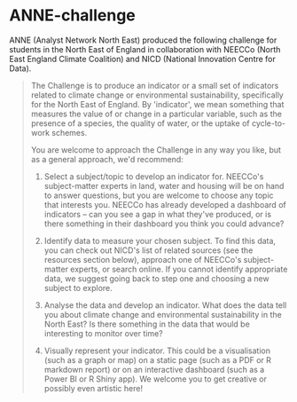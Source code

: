 # ANNE-challenge

ANNE (Analyst Network North East) produced the following challenge for students
in the North East of England in collaboration with NEECCo (North East England
Climate Coalition) and NICD (National Innovation Centre for Data).

> The Challenge is to produce an indicator or a small set of indicators related
> to climate change or environmental sustainability, specifically for the
> North East of England. By 'indicator', we mean something that measures the
> value of or change in a particular variable, such as the presence of a
> species, the quality of water, or the uptake of cycle-to-work schemes.
>
> You are welcome to approach the Challenge in any way you like, but as a
> general approach, we'd recommend:
>
> 1. Select a subject/topic to develop an indicator for. NEECCo's
>    subject-matter experts in land, water and housing will be on hand to answer
>    questions, but you are welcome to choose any topic that interests you.
>    NEECCo has already developed a dashboard of indicators – can you see a gap
>    in what they've produced, or is there something in their dashboard you
>    think you could advance?
>
> 1. Identify data to measure your chosen subject. To find this data, you can
>    check out NICD's list of related sources (see the resources section below),
>    approach one of NEECCo's subject-matter experts, or search online. If you
>    cannot identify appropriate data, we suggest going back to step one and
>    choosing a new subject to explore.
>
> 1. Analyse the data and develop an indicator. What does the data tell you
>    about climate change and environmental sustainability in the North East?
>    Is there something in the data that would be interesting to monitor over
>    time?
>
> 1. Visually represent your indicator. This could be a visualisation (such as
>    a graph or map) on a static page (such as a PDF or R markdown report) or
>    on an interactive dashboard (such as a Power BI or R Shiny app). We
>    welcome you to get creative or possibly even artistic here!
